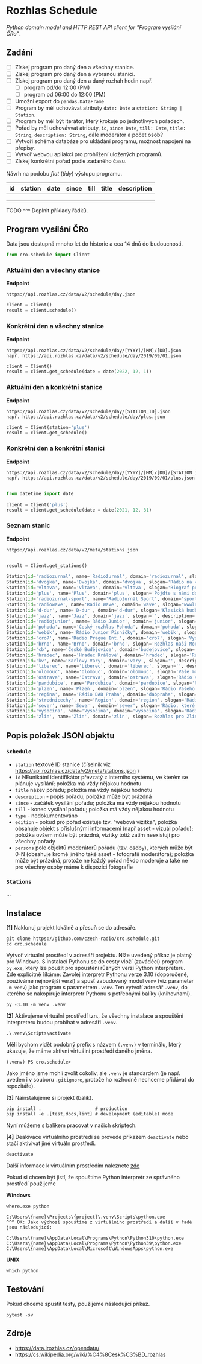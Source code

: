 # Rozhlas Schedule

_Python domain model and HTTP REST API client for "Program vysílání ČRo"._

## Zadání

- [ ] Získej program pro daný den a všechny stanice.
- [ ] Získej program pro daný den a vybranou stanici.
- [ ] Získej program pro daný den a daný rozhah hodin např.
  - [ ] program od/do 12:00 (PM)
  - [ ] program od 06:00 do 12:00 (PM)
- [ ] Umožni export do `pandas.DataFrame`
- [ ] Program by měl uchovávat atributy `date: Date` a `station: String | Station`.
- [ ] Program by měl být iterátor, který krokuje po jednotlivých pořadech.
- [ ] Pořad by měl uchovávvat atributy, `id`, `since Date`, `till: Date`, `title: String`, `description: String`, dále moderátor a počet osob?
- [ ] Vytvoři schéma databáze pro ukládání programu, možnost napojení na přepisy.
- [ ] Vytvoř webvou apliakci pro prohlížení uložených programů.
- [ ] Získej konkrétní pořad podle zadaného času.

Návrh na podobu _flat_ (_tidy_) výstupu programu.

|id|station|date|since|till|title|description|
|--|-------|----|-----|----|-----|-----------|
| | | | | | | |
| | | | | | | |
| | | | | | | |

TODO ^^^ Doplnit příklady řádků.

## Program vysílání ČRo

Data jsou dostupná mnoho let do historie a cca 14 dnů do budoucnosti.

```python
from cro.schedule import Client
```

### Aktuální den a všechny stanice

__Endpoint__
```
https://api.rozhlas.cz/data/v2/schedule/day.json
```

```python
client = Client()
result = client.schedule()
```

### Konkrétní den a všechny stanice

__Endpoint__
```
https://api.rozhlas.cz/data/v2/schedule/day/[YYYY]/[MM]/[DD].json
např. https://api.rozhlas.cz/data/v2/schedule/day/2019/09/01.json
```

```python
client = Client()
result = client.get_schedule(date = date(2022, 12, 1))
```

### Aktuální den a konkrétní stanice

__Endpoint__
```
https://api.rozhlas.cz/data/v2/schedule/day/[STATION_ID].json
např. https://api.rozhlas.cz/data/v2/schedule/day/plus.json
```

```python
client = Client(station='plus')
result = client.get_schedule()
```

### Konkrétní den a konkrétní stanici

__Endpoint__
```
https://api.rozhlas.cz/data/v2/schedule/day/[YYYY]/[MM]/[DD]/[STATION_ID].json
např. https://api.rozhlas.cz/data/v2/schedule/day/2019/09/01/plus.json
```

```python

from datetime import date

client = Client('plus')
result = client.get_schedule(date = date(2021, 12, 31)
```

### Seznam stanic

__Endpoint__
```
https://api.rozhlas.cz/data/v2/meta/stations.json
```

```python

result = Client.get_stations()

Station(id='radiozurnal', name='Radiožurnál', domain='radiozurnal', slogan='Vaše zpravodajství. Vaše rádio.', description='zpravodajství a publicistika')
Station(id='dvojka', name='Dvojka', domain='dvojka', slogan='Rádio na vlně pohody', description='Rádio, které vás baví')
Station(id='vltava', name='Vltava', domain='vltava', slogan='Biograf pro Vaše uši', description='zaměřeno na kulturu v širším slova smyslu')
Station(id='plus', name='Plus', domain='plus', slogan='Pojďte s námi do hloubky!', description='analyticko-publicistická stanice')
Station(id='radiozurnal-sport', name='Radiožurnál Sport', domain='sport', slogan='Nové digitální rádio pro fanoušky sportu', description='Nové digitální rádio pro fanoušky sportu')
Station(id='radiowave', name='Radio Wave', domain='wave', slogan='wwwlna, která tě strhne!', description='vysílání pro mladé')
Station(id='d-dur', name='D-dur', domain='d-dur', slogan='Klasická hudba od renesance až po 21. století v digitální kvalitě 24 hodin denně', description='klasická hudba od renesance až po 21. století')
Station(id='jazz', name='Jazz', domain='jazz', slogan='', description='vysílání pro náročné jazzové posluchače')
Station(id='radiojunior', name='Rádio Junior', domain='junior', slogan='', description='Nejlepší pohádky, nejhezčí písničky, zábavné soutěže a veselé povídání pro všechny děti, od rána až do večera.')
Station(id='pohoda', name='Český rozhlas Pohoda', domain='pohoda', slogan='Písničky a vzpomínky', description='Písničky a vzpomínky')
Station(id='webik', name='Rádio Junior Písničky', domain='webik', slogan='', description='Rádio Junior Písničky – písničky pro menší děti')
Station(id='cro7', name='Radio Prague Int.', domain='cro7', slogan='Vysílání Českého rozhlasu do zahraničí', description='vysílání do zahraničí')
Station(id='brno', name='Brno', domain='brno', slogan='Rozhlas naší Moravy', description='Rozhlas jižní Moravy. Evergreeny, informace, vzdělání, zábava')
Station(id='cb', name='České Budějovice', domain='budejovice', slogan='Rádio Vašeho kraje', description='Reportáže z jižních Čech, písničky na přání a dechovka')
Station(id='hradec', name='Hradec Králové', domain='hradec', slogan='Rádio Vašeho kraje', description='Seriózní a regionální. Zábava, písničky, soutěže')
Station(id='kv', name='Karlovy Vary', domain='vary', slogan='', description='Zábavní hosté, užitečné rady a zprávy ze západu Čech')
Station(id='liberec', name='Liberec', domain='liberec', slogan='', description='Zprávy ze severních Čech, zajímaví hosté, užitečné rady')
Station(id='olomouc', name='Olomouc', domain='olomouc', slogan='Vaše moravské rádio', description='Denně s vámi. Reportáže, zábava a dobrá muzika')
Station(id='ostrava', name='Ostrava', domain='ostrava', slogan='Rádio Vašeho kraje', description='Zprávy, rozhovory, magazíny, písničková přání, dechovky')
Station(id='pardubice', name='Pardubice', domain='pardubice', slogan='Region jako na dlani', description='Informace, hudba a zábava pro východní Čechy')
Station(id='plzen', name='Plzeň', domain='plzen', slogan='Rádio Vašeho kraje', description='Zábavní hosté, užitečné rady a zprávy ze západu Čech')
Station(id='regina', name='Rádio DAB Praha', domain='dabpraha', slogan='Vaše pražské rádio', description='Právě teď v Praze - zajímaví hosté, hity 80. a 90. let')
Station(id='strednicechy', name='Region', domain='region', slogan='Rádio Vašeho kraje', description='Informace ze středních Čech, české písničky a zábava')
Station(id='sever', name='Sever', domain='sever', slogan='Rádio, které žije s Vámi', description='Zprávy ze severních Čech, zajímaví hosté, užitečné rady')
Station(id='vysocina', name='Vysočina', domain='vysocina', slogan='Rádio Vašeho kraje', description='České písničky, zajímaví hosté, zprávy a doprava')
Station(id='zlin', name='Zlín', domain='zlin', slogan='Rozhlas pro Zlínský kraj', description='Rozhlas pro Zlínský kraj')

```


## Popis položek JSON objektu

### `Schedule`

- `station` textové ID stanice (číselník viz https://api.rozhlas.cz/data/v2/meta/stations.json )
- `id` NEunikátní identifikátor převzatý z interního systému, ve kterém se plánuje vysílání; položka má vždy nějakou hodnotu
- `title` název pořadu; položka má vždy nějakou hodnotu
- `description` - popis pořadu; položka může být prázdná
- `since` - začátek vysílání pořadu; položka má vždy nějakou hodnotu
- `till` - konec vysílání pořadu; položka má vždy nějakou hodnotu
- `type` - nedokumentováno
- `edition` - pokud pro pořad existuje tzv. "webová vizitka", položka obsahuje objekt s příslušnými informacemi (např asset - vizuál pořadu); položka ovšem může být prázdná, vizitky totiž zatím neexistují pro všechny pořady
- `persons` pole objektů moderátorů pořadu (tzv. osoby), kterých může být 0-N (obsahuje kromě jiného také asset - fotografii moderátora); položka může být prázdná, protože ne každý pořad někdo moderuje a také ne pro všechny osoby máme k dispozici fotografie

### `Stations`

...

## Instalace

__[1]__ Naklonuj projekt lokálně a přesuň se do adresáře.

    git clone https://github.com/czech-radio/cro.schedule.git
    cd cro.schedule

Vytvoř virtuální prostředí v adresáři projektu. Níže uvedený příkaz je platný pro Windows. S instalací Pythonu se do cesty vloží (zaváděcí) program `py.exe`, který lze použít pro spoustění různých verzí Python interpreteru. Zde explicitně říkáme: Zavolej interpretr Pythonu verze 3.10 (doporučené, používáme nejnovější verzi) a spusť zabudovaný modul `venv` (viz parameter `-m venv`) jako program s parametrem `.venv`. Ten vytvoří adresář `.venv`, do kterého se nakopíruje interpretr Pythonu s potřebnými balíky (knihovnami).

    py -3.10 -m venv .venv

__[2]__ Aktivujeme virtuální prostředí tzn., že všechny instalace a spouštění interpreteru budou probíhat v adresáři `.venv`.

    .\.venv\Scripts\activate

Měli bychom vidět podobný prefix s názvem `(.venv)` v terminálu, který ukazuje, že máme aktivní virtuální prostředí daného jména.

    (.venv) PS cro.schedule>

Jako jméno jsme mohli zvolit cokoliv, ale `.venv` je standardem (je např. uveden i v souboru `.gitignore`, protože ho rozhodně nechceme přidávat do repozitáře).

__[3]__ Nainstalujeme si projekt (balík).

    pip install .                    # production
    pip install -e .[test,docs,lint] # development (editable) mode

Nyní můžeme s balíkem pracovat v našich skriptech.

__[4]__ Deakivace virtuálního prostředi se provede příkazem `deactivate` nebo stačí aktivivat jiné virtuáln prostředí.

    deactivate

 Další informace k virtuálním prostředím naleznete [zde](https://docs.python.org/3/library/venv.html)

Pokud si chcem být jistí, že spouštíme Python interpretr ze správného prostředí použijeme

__Windows__

    where.exe python

    C:\Users\{name}\Projects\{project}\.venv\Scripts\python.exe
    ^^^ OK: Jako výchozí spouštíme z virtuálního prostředí a další v řadě jsou následující:

    C:\Users\{name}\AppData\Local\Programs\Python\Python310\python.exe
    C:\Users\{name}\AppData\Local\Programs\Python\Python39\python.exe
    C:\Users\{name}\AppData\Local\Microsoft\WindowsApps\python.exe

__UNIX__

    which python

## Testování

Pokud chceme spustit testy, použijeme následující příkaz.

    pytest -sv

## Zdroje

- https://data.irozhlas.cz/opendata/
- https://cs.wikipedia.org/wiki/%C4%8Cesk%C3%BD_rozhlas
